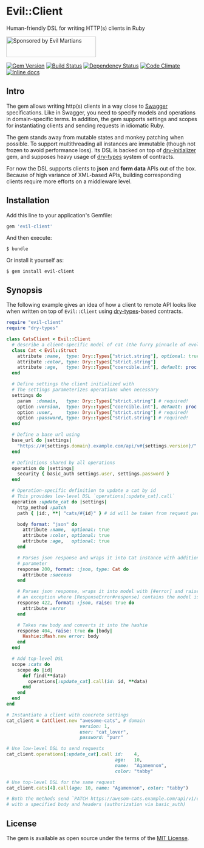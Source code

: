 # Evil::Client

Human-friendly DSL for writing HTTP(s) clients in Ruby

<a href="https://evilmartians.com/">
<img src="https://evilmartians.com/badges/sponsored-by-evil-martians.svg" alt="Sponsored by Evil Martians" width="236" height="54"></a>

[![Gem Version][gem-badger]][gem]
[![Build Status][travis-badger]][travis]
[![Dependency Status][gemnasium-badger]][gemnasium]
[![Code Climate][codeclimate-badger]][codeclimate]
[![Inline docs][inch-badger]][inch]

## Intro

The gem allows writing http(s) clients in a way close to [Swagger][swagger] specifications. Like in Swagger, you need to specify models and operations in domain-specific terms. In addition, the gem supports settings and scopes for instantiating clients and sending requests in idiomatic Ruby.

The gem stands away from mutable states and monkey patching when possible. To support multithreading all instances are immutable (though not frozen to avoid performance loss). Its DSL is backed on top of [dry-initializer][dry-initializer] gem, and supposes heavy usage of [dry-types][dry-types] system of contracts.

For now the DSL supports clients to **json** and **form data** APIs out of the box. Because of high variance of XML-based APIs, building corresponding clients require more efforts on a middleware level.

[swagger]: http://swagger.io
[dry-initializer]: http://dry-rb.org/gems/dry-initializer
[dry-types]: http://dry-rb.org/gems/dry-types

## Installation

Add this line to your application's Gemfile:

```ruby
gem 'evil-client'
```

And then execute:

```shell
$ bundle
```

Or install it yourself as:

```shell
$ gem install evil-client
```

## Synopsis

The following example gives an idea of how a client to remote API looks like when written on top of `Evil::Client` using [dry-types][dry-types]-based contracts.

```ruby
require "evil-client"
require "dry-types"

class CatsClient < Evil::Client
  # describe a client-specific model of cat (the furry pinnacle of evolution)
  class Cat < Evil::Struct
    attribute :name,  type: Dry::Types["strict.string"], optional: true
    attribute :color, type: Dry::Types["strict.string"]
    attribute :age,   type: Dry::Types["coercible.int"], default: proc { 0 }
  end

  # Define settings the client initialized with
  # The settings parameterizes operations when necessary
  settings do
    param  :domain,   type: Dry::Types["strict.string"] # required!
    option :version,  type: Dry::Types["coercible.int"], default: proc { 0 }
    option :user,     type: Dry::Types["strict.string"] # required!
    option :password, type: Dry::Types["strict.string"] # required!
  end

  # Define a base url using
  base_url do |settings|
    "https://#{settings.domain}.example.com/api/v#{settings.version}/"
  end

  # Definitions shared by all operations
  operation do |settings|
    security { basic_auth settings.user, settings.password }
  end

  # Operation-specific definition to update a cat by id
  # This provides low-level DSL `operations[:update_cat].call`
  operation :update_cat do |settings|
    http_method :patch
    path { |id:, **| "cats/#{id}" } # id will be taken from request parameters

    body format: "json" do
      attribute :name,  optional: true
      attribute :color, optional: true
      attribute :age,   optional: true
    end

    # Parses json response and wraps it into Cat instance with additional
    # parameter
    response 200, format: :json, type: Cat do
      attribute :success
    end

    # Parses json response, wraps it into model with [#error] and raises
    # an exception where [ResponseError#response] contains the model istance
    response 422, format: :json, raise: true do
      attribute :error
    end

    # Takes raw body and converts it into the hashie
    response 404, raise: true do |body|
      Hashie::Mash.new error: body
    end
  end

  # Add top-level DSL
  scope :cats do
    scope do |id|
      def find(**data)
        operations[:update_cat].call(id: id, **data)
      end
    end
  end
end

# Instantiate a client with concrete settings
cat_client = CatClient.new "awesome-cats", # domain
                           version: 1,
                           user: "cat_lover",
                           password: "purr"

# Use low-level DSL to send requests
cat_client.operations[:update_cat].call id:    4,
                                        age:   10,
                                        name:  "Agamemnon",
                                        color: "tabby"

# Use top-level DSL for the same request
cat_client.cats[4].call(age: 10, name: "Agamemnon", color: "tabby")

# Both the methods send `PATCH https://awesom-cats.example.com/api/v1/cats/7`
# with a specified body and headers (authorization via basic_auth)
```

## License

The gem is available as open source under the terms of the [MIT License](http://opensource.org/licenses/MIT).

[codeclimate-badger]: https://img.shields.io/codeclimate/github/evilmartians/evil-client.svg?style=flat
[codeclimate]: https://codeclimate.com/github/evilmartians/evil-client
[gem-badger]: https://img.shields.io/gem/v/evil-client.svg?style=flat
[gem]: https://rubygems.org/gems/evil-client
[gemnasium-badger]: https://img.shields.io/gemnasium/evilmartians/evil-client.svg?style=flat
[gemnasium]: https://gemnasium.com/evilmartians/evil-client
[inch-badger]: http://inch-ci.org/github/evilmartians/evil-client.svg
[inch]: https://inch-ci.org/github/evilmartians/evil-client
[travis-badger]: https://img.shields.io/travis/evilmartians/evil-client/master.svg?style=flat
[travis]: https://travis-ci.org/evilmartians/evil-client
